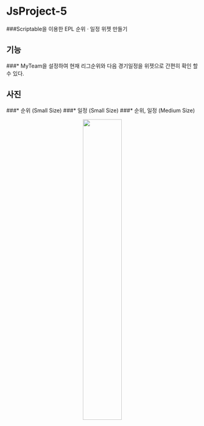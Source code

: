 # JsProject-5
###Scriptable을 이용한 EPL 순위 · 일정 위젯 만들기

## 기능 
###* MyTeam을 설정하여 현재 리그순위와 다음 경기일정을 위젯으로 간편히 확인 할 수 있다.


## 사진 
###* 순위 (Small Size)
###* 일정 (Small Size)
###* 순위, 일정 (Medium Size)
</br>
<p align="center"><img src="https://user-images.githubusercontent.com/76520025/130637012-de130199-4a9a-49a5-9314-7c99a1ad3532.png" width="45%" height="45%"></p>
